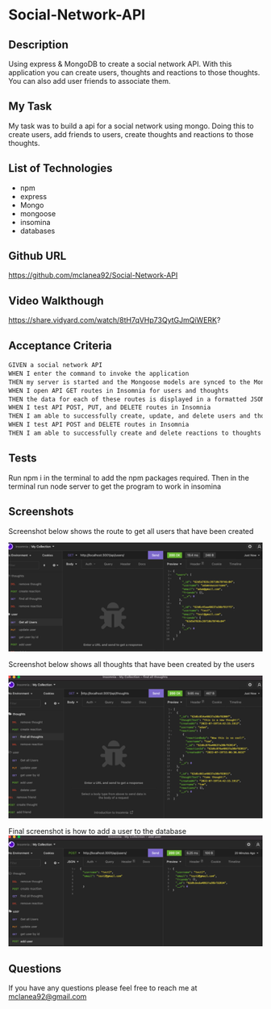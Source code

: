 # Social-Network-API

## Description
Using express & MongoDB to create a social network API.  With this application you can create users, thoughts and reactions to those thoughts.  You can also add user friends to associate them.

## My Task
My task was to build a api for a social network using mongo. Doing this to create users, add friends to users, create thoughts and reactions to those thoughts.

## List of Technologies
- npm
- express
- Mongo
- mongoose
- insomina
- databases

## Github URL
https://github.com/mclanea92/Social-Network-API

## Video Walkthough
 https://share.vidyard.com/watch/8tH7qVHp73QytGJmQiWERK?

 ## Acceptance Criteria
 ```md
GIVEN a social network API
WHEN I enter the command to invoke the application
THEN my server is started and the Mongoose models are synced to the MongoDB database
WHEN I open API GET routes in Insomnia for users and thoughts
THEN the data for each of these routes is displayed in a formatted JSON
WHEN I test API POST, PUT, and DELETE routes in Insomnia
THEN I am able to successfully create, update, and delete users and thoughts in my database
WHEN I test API POST and DELETE routes in Insomnia
THEN I am able to successfully create and delete reactions to thoughts and add and remove friends to a user’s friend list
```

## Tests
Run npm i in the terminal to add the npm packages required. Then in the terminal run node server to get the program to work in insomina

## Screenshots
Screenshot below shows the route to get all users that have been created

![screenshot of all users](./public/images/allusers.png)


Screenshot below shows all thoughts that have been created by the users

![screenshot of all thoughts](./public/images/allthoughts.png)

Final screenshot is how to add a user to the database
![screenshot of how to add user](./public/images/adduser.png)

## Questions
If you have any questions please feel free to reach me at mclanea92@gmail.com
